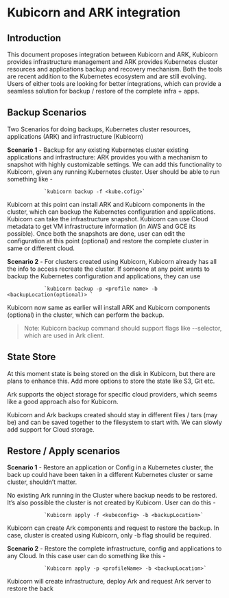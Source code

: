 # Kubicorn and ARK integration

## Introduction
This document proposes integration between Kubicorn and ARK, Kubicorn provides infrastructure management and ARK provides Kubernetes cluster resources and applications backup and recovery mechanism. Both the tools are recent addition to the Kubernetes ecosystem and are still evolving. Users of either tools are looking for better integrations, which can provide a seamless solution for backup / restore of the complete infra + apps.


## Backup Scenarios

Two Scenarios for doing backups, Kubernetes cluster resources, applications (ARK) and infrastructure (Kubicorn)

**Scenario 1** - Backup for any existing Kubernetes cluster existing applications and infrastructure:
ARK provides you with a mechanism to snapshot with highly customizable settings. We can add this functionality to Kubicorn, given any running Kubernetes cluster. User should be able to run something like -

                `kubicorn backup -f <kube.cofig>`

Kubicorn at this point can install ARK and Kubicorn components in the cluster, which can backup the Kubernetes configuration and applications. Kubicorn can take the infrastructure snapshot. Kubicorn can use Cloud metadata to get VM infrastructure information (in AWS and GCE its possible). Once both the snapshots are done, user can edit the configuration at this point (optional) and restore the complete cluster in same or different cloud.

**Scenario 2** - For clusters created using Kubicorn, Kubicorn already has all the info to access recreate the cluster. If someone at any point wants to backup the Kubernetes configuration and applications, they can use 

                `kubicorn backup -p <profile name> -b <backupLocation(optional)> `

Kubicorn now same as earlier will install ARK and Kubicorn components (optional) in the cluster, which can perform the backup. 

> Note: Kubicorn backup command should support flags like --selector, which are used in Ark client.

## State Store

At this moment state is being stored on the disk in Kubicorn, but there are plans to enhance this. Add more options to store the state like S3, Git etc. 

Ark supports the object storage for specific cloud providers, which seems like a good approach also for Kubicorn.

Kubicorn and Ark backups created should stay in different files / tars (may be) and can be saved together to the filesystem to start with. We can slowly add support for Cloud storage.

## Restore / Apply scenarios

**Scenario 1** - Restore an application or Config in a Kubernetes cluster, the back up could have been taken in a different Kubernetes cluster or same cluster, shouldn’t matter.

No existing Ark running in the Cluster where backup needs to be restored. It’s also possible the cluster is not created by Kubicorn. User can do this -

                `Kubicorn apply -f <kubeconfig> -b <backupLocation>`

Kubicorn can create Ark components and request to restore the backup. In case, cluster is created using Kubicorn, only -b flag shoulld be required.


**Scenario 2** - Restore the complete infrastructure, config and applications to any Cloud.
In this case user can do something like this - 
            
                `Kubicorn apply -p <profileName> -b <backupLocation>`

Kubicorn will create infrastructure, deploy Ark and request Ark server to restore the back